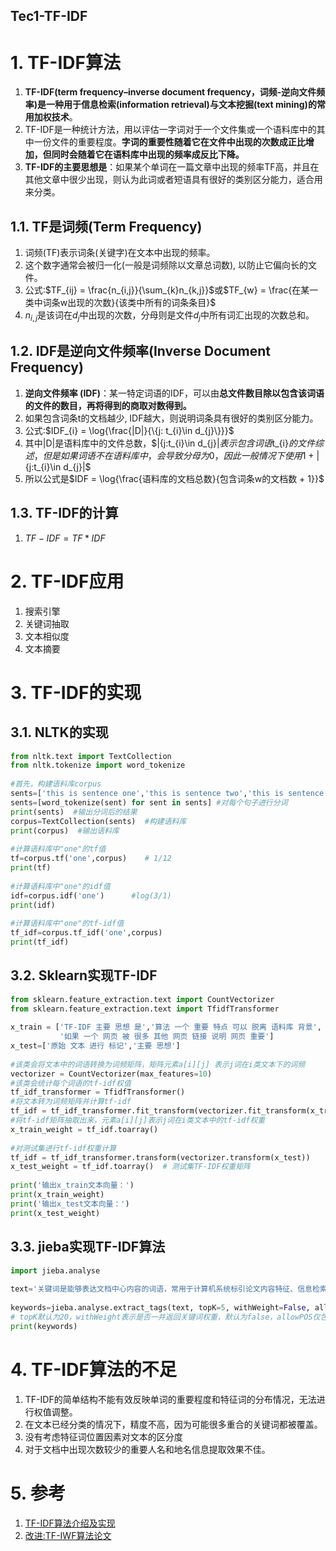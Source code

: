 Tec1-TF-IDF
---

# 1. TF-IDF算法
1. **TF-IDF(term frequency–inverse document frequency，词频-逆向文件频率)**是一种用于信息检索(information retrieval)与文本挖掘(text mining)的常用**加权技术**。
2. TF-IDF是一种统计方法，用以评估一字词对于一个文件集或一个语料库中的其中一份文件的重要程度。**字词的重要性随着它在文件中出现的次数成正比增加，但同时会随着它在语料库中出现的频率成反比下降。**
3. **TF-IDF的主要思想是**：如果某个单词在一篇文章中出现的频率TF高，并且在其他文章中很少出现，则认为此词或者短语具有很好的类别区分能力，适合用来分类。

## 1.1. TF是词频(Term Frequency)
1. 词频(TF)表示词条(关键字)在文本中出现的频率。
2. 这个数字通常会被归一化(一般是词频除以文章总词数), 以防止它偏向长的文件。
3. 公式:$TF_{ij} = \frac{n_{i,j}}{\sum_{k}n_{k,j}}$或$TF_{w} = \frac{在某一类中词条w出现的次数}{该类中所有的词条条目}$
4. $n_{i,j}$是该词在$d_{j}$中出现的次数，分母则是文件$d_{j}$中所有词汇出现的次数总和。

## 1.2. IDF是逆向文件频率(Inverse Document Frequency)
1. **逆向文件频率 (IDF)**：某一特定词语的IDF，可以由**总文件数目除以包含该词语的文件的数目，再将得到的商取对数得到。**
2. 如果包含词条t的文档越少, IDF越大，则说明词条具有很好的类别区分能力。
3. 公式:$IDF_{i} = \log{\frac{|D|}{\{j: t_{i}\in d_{j}\}}}$
4. 其中|D|是语料库中的文件总数，$|{j:t_{i}\in d_{j}|$表示包含词语$t_{i}$的文件综述，但是如果词语不在语料库中，会导致分母为0，因此一般情况下使用$1 + |{j:t_{i}\in d_{j}|$
5. 所以公式是$IDF = \log{\frac{语料库的文档总数}{包含词条w的文档数 + 1}}$

## 1.3. TF-IDF的计算
1. $TF-IDF = TF * IDF$

# 2. TF-IDF应用
1. 搜索引擎
2. 关键词抽取
3. 文本相似度
4. 文本摘要

# 3. TF-IDF的实现
  
## 3.1. NLTK的实现
```python
from nltk.text import TextCollection
from nltk.tokenize import word_tokenize
 
#首先，构建语料库corpus
sents=['this is sentence one','this is sentence two','this is sentence three']
sents=[word_tokenize(sent) for sent in sents] #对每个句子进行分词
print(sents)  #输出分词后的结果
corpus=TextCollection(sents)  #构建语料库
print(corpus)  #输出语料库
 
#计算语料库中"one"的tf值
tf=corpus.tf('one',corpus)    # 1/12
print(tf)
 
#计算语料库中"one"的idf值
idf=corpus.idf('one')      #log(3/1)
print(idf)
 
#计算语料库中"one"的tf-idf值
tf_idf=corpus.tf_idf('one',corpus)
print(tf_idf)
```

## 3.2. Sklearn实现TF-IDF
```python
from sklearn.feature_extraction.text import CountVectorizer
from sklearn.feature_extraction.text import TfidfTransformer
 
x_train = ['TF-IDF 主要 思想 是','算法 一个 重要 特点 可以 脱离 语料库 背景',
           '如果 一个 网页 被 很多 其他 网页 链接 说明 网页 重要']
x_test=['原始 文本 进行 标记','主要 思想']
 
#该类会将文本中的词语转换为词频矩阵，矩阵元素a[i][j] 表示j词在i类文本下的词频
vectorizer = CountVectorizer(max_features=10)
#该类会统计每个词语的tf-idf权值
tf_idf_transformer = TfidfTransformer()
#将文本转为词频矩阵并计算tf-idf
tf_idf = tf_idf_transformer.fit_transform(vectorizer.fit_transform(x_train))
#将tf-idf矩阵抽取出来，元素a[i][j]表示j词在i类文本中的tf-idf权重
x_train_weight = tf_idf.toarray()
 
#对测试集进行tf-idf权重计算
tf_idf = tf_idf_transformer.transform(vectorizer.transform(x_test))
x_test_weight = tf_idf.toarray()  # 测试集TF-IDF权重矩阵
 
print('输出x_train文本向量：')
print(x_train_weight)
print('输出x_test文本向量：')
print(x_test_weight)
```

## 3.3. jieba实现TF-IDF算法
```python
import jieba.analyse
 
text='关键词是能够表达文档中心内容的词语，常用于计算机系统标引论文内容特征、信息检索、系统汇集以供读者检阅。关键词提取是文本挖掘领域的一个分支，是文本检索、文档比较、摘要生成、文档分类和聚类等文本挖掘研究的基础性工作'
 
keywords=jieba.analyse.extract_tags(text, topK=5, withWeight=False, allowPOS=())
# topK默认为20，withWeight表示是否一并返回关键词权重，默认为false，allowPOS仅包括指定词性的词，默认为空，不筛选
print(keywords)
```

# 4. TF-IDF算法的不足
1. TF-IDF的简单结构不能有效反映单词的重要程度和特征词的分布情况，无法进行权值调整。
2. 在文本已经分类的情况下，精度不高，因为可能很多重合的关键词都被覆盖。
3. 没有考虑特征词位置因素对文本的区分度
4. 对于文档中出现次数较少的重要人名和地名信息提取效果不佳。

# 5. 参考
1. <a href = "https://blog.csdn.net/asialee_bird/article/details/81486700">TF-IDF算法介绍及实现</a>
2. <a href = "https://image.hanspub.org/pdf/CSA20130100000_81882762.pdf">改进:TF-IWF算法论文</a>